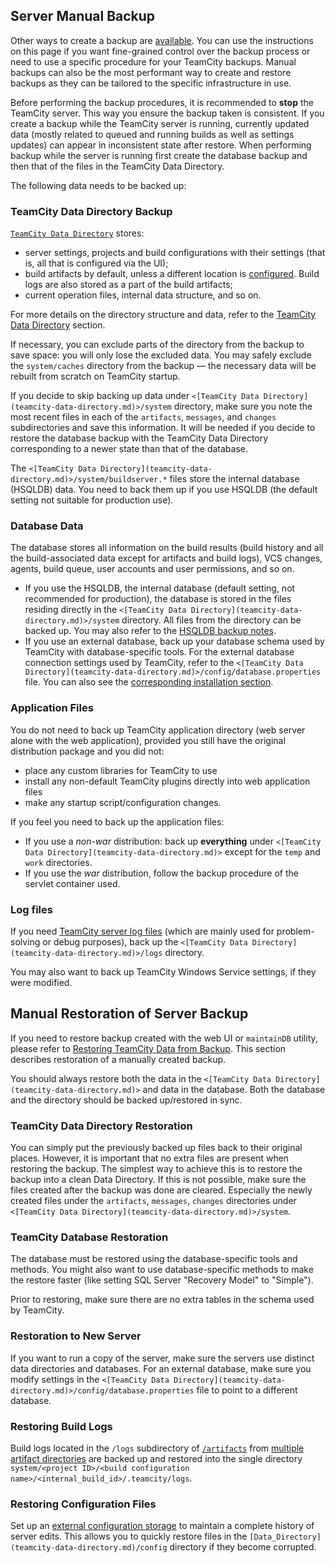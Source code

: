 [//]: # (title: Manual Backup and Restore)
[//]: # (auxiliary-id: Manual Backup and Restore)

## Server Manual Backup

Other ways to create a backup are [available](teamcity-data-backup.md). You can use the instructions on this page if you want fine-grained control over the backup process or need to use a specific procedure for your TeamCity backups. Manual backups can also be the most performant way to create and restore backups as they can be tailored to the specific infrastructure in use.

<note>

Before performing the backup procedures, it is recommended to __stop__ the TeamCity server. This way you ensure the backup taken is consistent. If you create a backup while the TeamCity server is running, currently updated data (mostly related to queued and running builds as well as settings updates) can appear in inconsistent state after restore. When performing backup while the server is running first create the database backup and then that of the files in the TeamCity Data Directory.
</note>

The following data needs to be backed up:

### TeamCity Data Directory Backup

[`TeamCity Data Directory`](teamcity-data-directory.md) stores:
* server settings, projects and build configurations with their settings (that is, all that is configured via the UI);
* build artifacts by default, unless a different location is [configured](build-artifact.md). Build logs are also stored as a part of the build artifacts;
* current operation files, internal data structure, and so on.

For more details on the directory structure and data, refer to the [TeamCity Data Directory](teamcity-data-directory.md) section.

If necessary, you can exclude parts of the directory from the backup to save space: you will only lose the excluded data. You may safely exclude the `system/caches` directory from the backup — the necessary data will be rebuilt from scratch on TeamCity startup.

If you decide to skip backing up data under `<[TeamCity Data Directory](teamcity-data-directory.md)>/system` directory, make sure you note the most recent files in each of the `artifacts`, `messages`, and `changes` subdirectories and save this information. It will be needed if you decide to restore the database backup with the TeamCity Data Directory corresponding to a newer state than that of the database.

[//]: # (Internal note. Do not delete. "Manual Backup and Restored203e71.txt")

The `<[TeamCity Data Directory](teamcity-data-directory.md)>/system/buildserver.*` files store the internal database (HSQLDB) data. You need to back them up if you use HSQLDB (the default setting not suitable for production use).

<anchor name="database_data"/>

### Database Data

The database stores all information on the build results (build history and all the build-associated data except for artifacts and build logs), VCS changes, agents, build queue, user accounts and user permissions, and so on.
* If you use the HSQLDB, the internal database (default setting, not recommended for production), the database is stored in the files residing directly in the `<[TeamCity Data Directory](teamcity-data-directory.md)>/system` directory. All files from the directory can be backed up. You may also refer to the [HSQLDB backup notes](https://www.hsqldb.org/doc/1.8/guide/apc.html).
* If you use an external database, back up your database schema used by TeamCity with database-specific tools. For the external database connection settings used by TeamCity, refer to the `<[TeamCity Data Directory](teamcity-data-directory.md)>/config/database.properties` file. You can also see the [corresponding installation section](set-up-external-database.md).

### Application Files

You do not need to back up TeamCity application directory (web server alone with the web application), provided you still have the original distribution package and you did not:
* place any custom libraries for TeamCity to use
* install any non-default TeamCity plugins directly into web application files
* make any startup script/configuration changes.

If you feel you need to back up the application files:
* If you use a _non-war_ distribution: back up __everything__ under `<[TeamCity Data Directory](teamcity-data-directory.md)>` except for the `temp` and `work` directories.
* If you use the _war_ distribution, follow the backup procedure of the servlet container used.


### Log files

If you need [TeamCity server log files](teamcity-server-logs.md) (which are mainly used for problem-solving or debug purposes), back up the  `<[TeamCity Data Directory](teamcity-data-directory.md)>/logs` directory.

<note>

You may also want to back up TeamCity Windows Service settings, if they were modified.
</note>

## Manual Restoration of Server Backup

If you need to restore backup created with the web UI or `maintainDB` utility, please refer to [Restoring TeamCity Data from Backup](restoring-teamcity-data-from-backup.md). This section describes restoration of a manually created backup.

You should always restore both the data in the `<[TeamCity Data Directory](teamcity-data-directory.md)>` and data in the database. Both the database and the directory should be backed up/restored in sync.

### TeamCity Data Directory Restoration

You can simply put the previously backed up files back to their original places. However, it is important that no extra files are present when restoring the backup. The simplest way to achieve this is to restore the backup into a clean Data Directory. If this is not possible, make sure the files created after the backup was done are cleared. Especially the newly created files under the `artifacts`, `messages`, `changes` directories under `<[TeamCity Data Directory](teamcity-data-directory.md)>/system`.

### TeamCity Database Restoration

The database must be restored using the database-specific tools and methods. You might also want to use database-specific methods to make the restore faster (like setting SQL Server "Recovery Model" to "Simple").

Prior to restoring, make sure there are no extra tables in the schema used by TeamCity.

### Restoration to New Server

If you want to run a copy of the server, make sure the servers use distinct data directories and databases. For an external database, make sure you modify settings in the `<[TeamCity Data Directory](teamcity-data-directory.md)>/config/database.properties` file to point to a different database.

### Restoring Build Logs

Build logs located in the `/logs` subdirectory of [`/artifacts`](teamcity-data-directory.md#artifacts) from [multiple artifact directories](build-artifact.md) are backed up and restored into the single directory `system/<project ID>/<build configuration name>/<internal_build_id>/.teamcity/logs`.


### Restoring Configuration Files

Set up an [external configuration storage](teamcity-data-directory.md#Upload+Configuration+Files+to+a+Version+Control) to maintain a complete history of server edits. This allows you to quickly restore files in the `[Data_Directory](teamcity-data-directory.md)/config` directory if they become corrupted.
